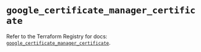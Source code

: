 # `google_certificate_manager_certificate`

Refer to the Terraform Registry for docs: [`google_certificate_manager_certificate`](https://registry.terraform.io/providers/hashicorp/google/6.34.1/docs/resources/certificate_manager_certificate).
